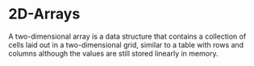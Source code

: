 # 2D-Arrays
A two-dimensional array is a data structure that contains a collection of cells laid out in a two-dimensional grid, similar to a table with rows and columns although the values are still stored linearly in memory.

